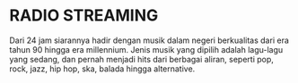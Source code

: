 # RADIO STREAMING

Dari 24 jam siarannya hadir dengan musik dalam negeri berkualitas dari era tahun 90 hingga era millennium. Jenis musik yang dipilih adalah lagu-lagu yang sedang, dan pernah menjadi hits dari berbagai aliran, seperti pop, rock, jazz, hip hop, ska, balada hingga alternative.
